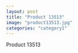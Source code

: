 ```yaml
---
layout: post
title: "Product 13513"
image: "product13513.jpg"
categories: "category1"
---
```

Product 13513
